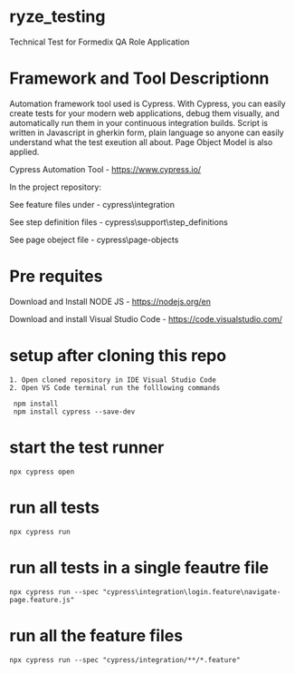 # ryze_testing
Technical Test for Formedix QA Role Application

# Framework and Tool Descriptionn

Automation framework tool used is Cypress. With Cypress, you can easily create tests for your modern web applications, 
debug them visually, and automatically run them in your continuous integration builds.
Script is written in Javascript in gherkin form, plain language so anyone can easily understand what the test exeution all about.
Page Object Model is also applied.

Cypress Automation Tool - https://www.cypress.io/

In the project repository:

See feature files under - cypress\integration

See step definition files - cypress\support\step_definitions

See page obeject file - cypress\page-objects

# Pre requites

Download and Install NODE JS - https://nodejs.org/en

Download and install Visual Studio Code - https://code.visualstudio.com/

# setup after cloning this repo
```
1. Open cloned repository in IDE Visual Studio Code
2. Open VS Code terminal run the folllowing commands
 
 npm install 
 npm install cypress --save-dev 

```

# start the test runner 
```
npx cypress open
```

# run all tests
```
npx cypress run
```

# run all tests in a single feautre file
```
npx cypress run --spec "cypress\integration\login.feature\navigate-page.feature.js"
```

# run all the feature files
```
npx cypress run --spec "cypress/integration/**/*.feature"
```

